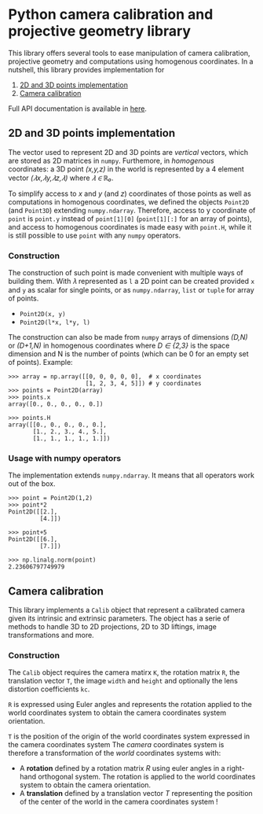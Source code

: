 # Python camera calibration and projective geometry library

This library offers several tools to ease manipulation of camera calibration, projective geometry and computations using homogenous coordinates. 
In a nutshell, this library provides implementation for 
1. [2D and 3D points implementation](#2D-and-3D-points-implementation)
2. [Camera calibration](#Camera-calibration)

Full API documentation is available in [here](https://ispgroupucl.github.io/calib3d).

## 2D and 3D points implementation

The vector used to represent 2D and 3D points are _vertical_ vectors, which are stored as 2D matrices in `numpy`. Furthemore, in _homogenous_ coordinates: a 3D point _(x,y,z)_ in the world is represented by a 4 element vector _(𝜆x,𝜆y,𝜆z,𝜆)_ where _𝜆 ∈ ℝ₀_.

To simplify access to _x_ and _y_ (and _z_) coordinates of those points as well as computations in homogenous coordinates, we defined the objects `Point2D` (and `Point3D`) extending `numpy.ndarray`. Therefore, access to y coordinate of `point` is `point.y` instead of `point[1][0]` (`point[1][:]` for an array of points), and access to homogenous coordinates is made easy with `point.H`, while it is still possible to use `point` with any `numpy` operators.

### Construction

The construction of such point is made convenient with multiple ways of building them. With 𝜆 represented as `l` a 2D point can be created provided `x` and `y` as scalar for single points, or as `numpy.ndarray`, `list` or `tuple` for array of points.
 - `Point2D(x, y)`
 - `Point2D(l*x, l*y, l)`

The construction can also be made from `numpy` arrays of dimensions _(D,N)_ or _(D+1,N)_ in homogenous coordinates where _D ∈ {2,3}_ is the space dimension and N is the number of points (which can be 0 for an empty set of points). Example:
```
>>> array = np.array([[0, 0, 0, 0, 0],  # x coordinates
                      [1, 2, 3, 4, 5]]) # y coordinates
>>> points = Point2D(array)
>>> points.x
array([0., 0., 0., 0., 0.])

>>> points.H
array([[0., 0., 0., 0., 0.],
       [1., 2., 3., 4., 5.],
       [1., 1., 1., 1., 1.]])
```

### Usage with numpy operators

The implementation extends `numpy.ndarray`. It means that all operators work out of the box.
```
>>> point = Point2D(1,2)
>>> point*2
Point2D([[2.],
         [4.]])

>>> point+5
Point2D([[6.],
         [7.]])

>>> np.linalg.norm(point)
2.23606797749979
```

## Camera calibration


This library implements a `Calib` object that represent a calibrated camera given its intrinsic and extrinsic parameters.
The object has a serie of methods to handle 3D to 2D projections, 2D to 3D liftings, image transformations and more.

### Construction

The `Calib` object requires the camera matirx `K`, the rotation matrix `R`, the translation vector `T`, the image `width` and `height` and optionally the lens distortion coefficients `kc`.

`R` is expressed using Euler angles and represents the rotation applied to the world coordinates system to obtain the camera coordinates system orientation.

`T` is the position of the origin of the world coordinates system expressed in the camera coordinates system
The _camera_ coordinates system is therefore a transformation of the _world_ coordinates systems with:
- A **rotation** defined by a rotation matrix $R$ using euler angles in a right-hand orthogonal system. The rotation is applied to the world coordinates system to obtain the camera orientation.
- A **translation** defined by a translation vector $T$ representing the position of the center of the world in the camera coordinates system !